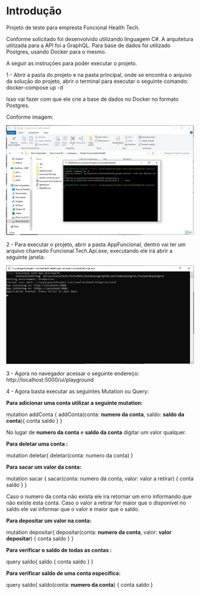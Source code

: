 <h1>Introdução</h1>

Projeto de teste para empresta Funcional Health Tech.

Conforme solicitado foi desenvolvido utilizando linguagem C#.
A arquitetura utilizada para a API foi a GraphQL.
Para base de dados foi utilizado Postgres, usando Docker para o mesmo.

A seguir as instruções para poder executar o projeto.

1 - Abrir a pasta do projeto e na pasta principal, onde se encontra o arquivo da solução do projeto, abrir o terminal para executar o seguinte comando: docker-compose up -d

Isso vai fazer com que ele crie a base de dados no Docker no formato Postgres.

Conforme imagem:

<img src="Images\passo-1.jpg" />

2 - Para executar o projeto, abrir a pasta AppFuncional, dentro vai ter um arquivo chamado Funcional.Tech.Api.exe, executando ele irá abrir a seguinte janela:

<img src="Images\passo-2.jpg" />

3 - Agora no navegador acessar o seguinte endereço: http://localhost:5000/ui/playground

4 - Agora basta executar as seguintes Mutation ou Query:

**Para adicionar uma conta utilizar a seguinte mutation:**

mutation addConta {
  addConta(conta: **numero da conta**, saldo: **saldo da conta**){
    conta
    saldo
  }
}

No lugar de **numero da conta** e **saldo da conta** digitar um valor qualquer.

**Para deletar uma conta :**

mutation deletar{
  deletar(conta: numero da conta)
}

**Para sacar um valor da conta:**

mutation sacar {
  sacar(conta: numero da conta, valor: valor a retirar)
  {
    conta
    saldo
  }
}

Caso o numero da conta não exista ele ira retornar um erro informando que não existe esta conta.
Caso o valor a retirar for maior que o disponível no saldo ele vai informar que o valor e maior que o saldo.

**Para depositar um valor na conta:**

mutation depositar{
  depositar(conta: **numero da conta**, valor: **valor depositar**)
  {
    conta
    saldo
  }
}

**Para verificar o saldo de todas as contas :**

 query saldo{
  saldo
  {
    conta
    saldo
  }
}

**Para verificar saldo de uma conta especifica:**

 query saldo{
  saldo(conta: **numero da conta**)
  {
    conta
    saldo
  }

